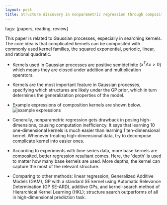 ```yaml
---
layout: post
title: Structure discovery in nonparametric regression through compositional kernel search
---
```


tags: [papers, reading, review]

This paper is related to Gaussian processes, especially in searching kernels. The core idea is that complicated kernels can be composited with commonly used kernel families, the squared exponential, periodic, linear, and rational quadratic.

- Kernels used in Gaussian processes are positive semidefinite ($x^TAx > 0$) which means they are closed under addition and multiplication operators.
- Kernels are the most important feature in Gaussian processes, specifying which structures are likely under the GP prior, which in turn determines the generalization properties of the model.
- Example expressions of composition kernels are shown below.
![example expressions](https://github.com/tegg89/tegg89.github.io/blob/master/images/2018-01-18-examples.png?raw=true)

- Generally, nonparametric regression gets drawback in posing high-dimensions, causing computation inefficiency. It says that learning 10 one-dimensional kernels is much easier than learning 1 ten-dimensional kernel. Whenever treating high-dimensional data, try to decompose complicate kernel into easier ones.
- According to experiments with time series data, more base kernels are composited, better regression resultant comes. Here, the 'depth' is used to matter how many base kernels are used. More depths, the kernel can capture the most of the relevant structure.
- Comparing to other methods: linear regression, Generalized Additive Models (GAM), GP with a standard SE kernel using Automatic Relevance Determination (GP SE-ARD), additive GPs, and kernel-search method of Hierarchical Kernel Learning (HKL); structure search outperforms of all in high-dimensional prediction task.

